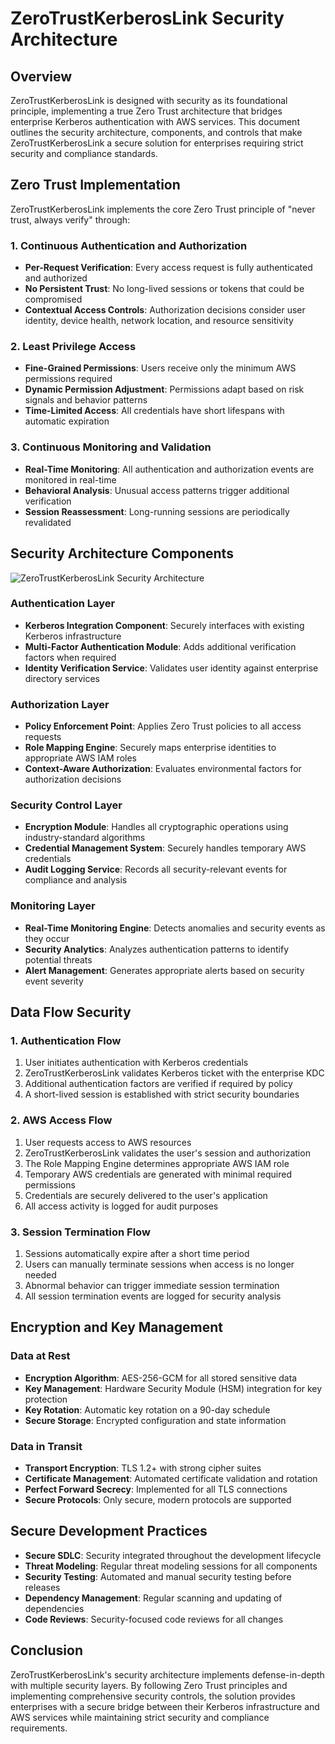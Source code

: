 # ZeroTrustKerberosLink Security Architecture

## Overview

ZeroTrustKerberosLink is designed with security as its foundational principle, implementing a true Zero Trust architecture that bridges enterprise Kerberos authentication with AWS services. This document outlines the security architecture, components, and controls that make ZeroTrustKerberosLink a secure solution for enterprises requiring strict security and compliance standards.

## Zero Trust Implementation

ZeroTrustKerberosLink implements the core Zero Trust principle of "never trust, always verify" through:

### 1. Continuous Authentication and Authorization

- **Per-Request Verification**: Every access request is fully authenticated and authorized
- **No Persistent Trust**: No long-lived sessions or tokens that could be compromised
- **Contextual Access Controls**: Authorization decisions consider user identity, device health, network location, and resource sensitivity

### 2. Least Privilege Access

- **Fine-Grained Permissions**: Users receive only the minimum AWS permissions required
- **Dynamic Permission Adjustment**: Permissions adapt based on risk signals and behavior patterns
- **Time-Limited Access**: All credentials have short lifespans with automatic expiration

### 3. Continuous Monitoring and Validation

- **Real-Time Monitoring**: All authentication and authorization events are monitored in real-time
- **Behavioral Analysis**: Unusual access patterns trigger additional verification
- **Session Reassessment**: Long-running sessions are periodically revalidated

## Security Architecture Components

![ZeroTrustKerberosLink Security Architecture](../assets/images/security-architecture-diagram.png)

### Authentication Layer

- **Kerberos Integration Component**: Securely interfaces with existing Kerberos infrastructure
- **Multi-Factor Authentication Module**: Adds additional verification factors when required
- **Identity Verification Service**: Validates user identity against enterprise directory services

### Authorization Layer

- **Policy Enforcement Point**: Applies Zero Trust policies to all access requests
- **Role Mapping Engine**: Securely maps enterprise identities to appropriate AWS IAM roles
- **Context-Aware Authorization**: Evaluates environmental factors for authorization decisions

### Security Control Layer

- **Encryption Module**: Handles all cryptographic operations using industry-standard algorithms
- **Credential Management System**: Securely handles temporary AWS credentials
- **Audit Logging Service**: Records all security-relevant events for compliance and analysis

### Monitoring Layer

- **Real-Time Monitoring Engine**: Detects anomalies and security events as they occur
- **Security Analytics**: Analyzes authentication patterns to identify potential threats
- **Alert Management**: Generates appropriate alerts based on security event severity

## Data Flow Security

### 1. Authentication Flow

1. User initiates authentication with Kerberos credentials
2. ZeroTrustKerberosLink validates Kerberos ticket with the enterprise KDC
3. Additional authentication factors are verified if required by policy
4. A short-lived session is established with strict security boundaries

### 2. AWS Access Flow

1. User requests access to AWS resources
2. ZeroTrustKerberosLink validates the user's session and authorization
3. The Role Mapping Engine determines appropriate AWS IAM role
4. Temporary AWS credentials are generated with minimal required permissions
5. Credentials are securely delivered to the user's application
6. All access activity is logged for audit purposes

### 3. Session Termination Flow

1. Sessions automatically expire after a short time period
2. Users can manually terminate sessions when access is no longer needed
3. Abnormal behavior can trigger immediate session termination
4. All session termination events are logged for security analysis

## Encryption and Key Management

### Data at Rest

- **Encryption Algorithm**: AES-256-GCM for all stored sensitive data
- **Key Management**: Hardware Security Module (HSM) integration for key protection
- **Key Rotation**: Automatic key rotation on a 90-day schedule
- **Secure Storage**: Encrypted configuration and state information

### Data in Transit

- **Transport Encryption**: TLS 1.2+ with strong cipher suites
- **Certificate Management**: Automated certificate validation and rotation
- **Perfect Forward Secrecy**: Implemented for all TLS connections
- **Secure Protocols**: Only secure, modern protocols are supported

## Secure Development Practices

- **Secure SDLC**: Security integrated throughout the development lifecycle
- **Threat Modeling**: Regular threat modeling sessions for all components
- **Security Testing**: Automated and manual security testing before releases
- **Dependency Management**: Regular scanning and updating of dependencies
- **Code Reviews**: Security-focused code reviews for all changes

## Conclusion

ZeroTrustKerberosLink's security architecture implements defense-in-depth with multiple security layers. By following Zero Trust principles and implementing comprehensive security controls, the solution provides enterprises with a secure bridge between their Kerberos infrastructure and AWS services while maintaining strict security and compliance requirements.
